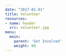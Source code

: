 ```yaml
---
date: "2017-01-01"
title: Volunteer
resources:
- name: header
  src: volunteer.jpg
menu:
  main:
    parent: 'Get Involved'
    weight: 60
---
```



